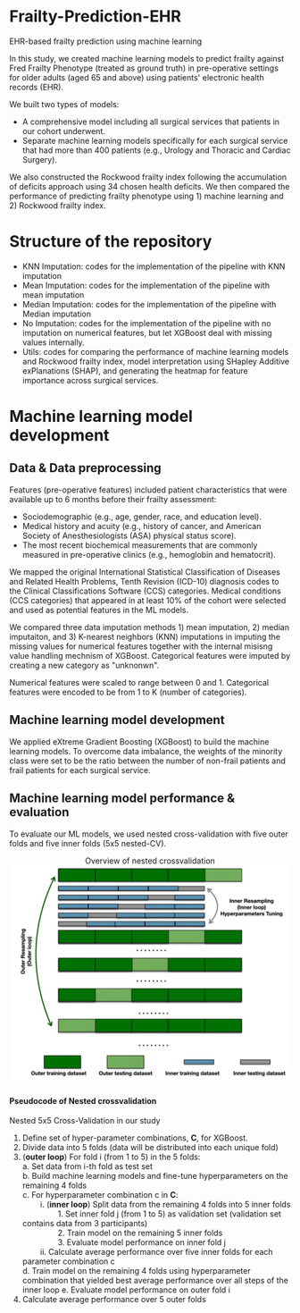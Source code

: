 # Frailty-Prediction-EHR
EHR-based frailty prediction using machine learning

In this study, we created machine learning models to predict frailty against Fred Frailty Phenotype (treated as ground truth) in pre-operative settings for older adults (aged 65 and above) using patients' electronic health records (EHR). 

We built two types of models: 
  - A comprehensive model including all surgical services that patients in our cohort underwent.
  - Separate machine learning models specifically for each surgical service that had more than 400 patients (e.g., Urology and Thoracic and Cardiac Surgery).
 
We also constructed the Rockwood frailty index following the accumulation of deficits approach using 34 chosen health deficits. We then compared the performance of predicting frailty phenotype using 1) machine learning and 2) Rockwood frailty index.

# Structure of the repository
  - KNN Imputation: codes for the implementation of the pipeline with KNN imputation
  - Mean Imputation: codes for the implementation of the pipeline with mean imputation
  - Median Imputation: codes for the implementation of the pipeline with Median imputation
  - No Imputation: codes for the implementation of the pipeline with no imputation on numerical features, but let XGBoost deal with missing values internally.
  - Utils: codes for comparing the performance of machine learning models and Rockwood frailty index, model interpretation using SHapley Additive exPlanations (SHAP), and generating the heatmap for feature importance across surgical services.


# Machine learning model development

## Data & Data preprocessing
Features (pre-operative features) included patient characteristics that were available up to 6 months before their frailty assessment: 
  - Sociodemographic (e.g., age, gender, race, and education level).
  - Medical history and acuity (e.g., history of cancer, and American Society of Anesthesiologists (ASA) physical status score).
  - The most recent biochemical measurements that are commonly measured in pre-operative clinics (e.g., hemoglobin and hematocrit).

We mapped the original International Statistical Classification of Diseases and Related Health Problems, Tenth Revision (ICD-10) diagnosis codes to the Clinical Classifications Software (CCS) categories. Medical conditions (CCS categories) that appeared in at least 10% of the cohort were selected and used as potential features in the ML models.

We compared three data imputation methods 1) mean imputation, 2) median imputaiton, and 3) K-nearest neighbors (KNN) imputations in imputing the missing values for numerical features together with the internal misisng value handling mechnism of XGBoost. Categorical features were imputed by creating a new category as "unknonwn".

Numerical features were scaled to range between 0 and 1. Categorical features were encoded to be from 1 to K (number of categories).

## Machine learning model development 
We applied eXtreme Gradient Boosting (XGBoost) to build the machine learning models. To overcome data imbalance, the weights of the minority class were set to be the ratio between the number of non-frail patients and frail patients for each surgical service. 

## Machine learning model performance & evaluation
To evaluate our ML models, we used nested cross-validation with five outer folds and five inner folds (5x5 nested-CV).

<p align="center">
  Overview of nested crossvalidation
  <img align="middle" src="./nested-cv.jpg" alt="nested-cv"  />
</p>

#### Pseudocode of Nested crossvalidation 
Nested 5x5 Cross-Validation in our study
1.	Define set of hyper-parameter combinations, **C**, for XGBoost.
2.	Divide data into 5 folds (data will be distributed into each unique fold)
3.	(**outer loop**) For fold i (from 1 to 5) in the 5 folds:
    <br />
    a.	Set data from i-th fold as test set
    <br />
    b.	Build machine learning models and fine-tune hyperparameters on the remaining 4 folds 
    <br />
    c.	For hyperparameter combination c in **C**:
    <br />
    &nbsp;&nbsp;&nbsp;&nbsp;&nbsp;&nbsp;&nbsp;&nbsp;i.	(**inner loop**) Split data from the remaining 4 folds into 5 inner folds 
    <br />
    &nbsp;&nbsp;&nbsp;&nbsp;&nbsp;&nbsp;&nbsp;&nbsp;&nbsp;&nbsp;&nbsp;&nbsp;&nbsp;&nbsp;&nbsp;&nbsp;1.	Set inner fold j (from 1 to 5) as validation set (validation set contains data from 3 participants)
    <br />
    &nbsp;&nbsp;&nbsp;&nbsp;&nbsp;&nbsp;&nbsp;&nbsp;&nbsp;&nbsp;&nbsp;&nbsp;&nbsp;&nbsp;&nbsp;&nbsp;2.	Train model on the remaining 5 inner folds 
    <br />
    &nbsp;&nbsp;&nbsp;&nbsp;&nbsp;&nbsp;&nbsp;&nbsp;&nbsp;&nbsp;&nbsp;&nbsp;&nbsp;&nbsp;&nbsp;&nbsp;3.	Evaluate model performance on inner fold j
    <br />
    &nbsp;&nbsp;&nbsp;&nbsp;&nbsp;&nbsp;&nbsp;&nbsp;ii.	Calculate average performance over five inner folds for each parameter combination c
    <br />
    d.	Train model on the remaining 4 folds using hyperparameter combination that yielded best average performance over all steps of the inner loop
    e.	Evaluate model performance on outer fold i
4.	Calculate average performance over 5 outer folds
